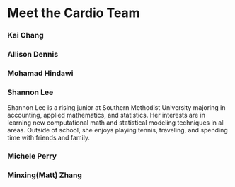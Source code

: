 # Meet the Cardio Team

### Kai Chang

### Allison Dennis

### Mohamad Hindawi

### Shannon Lee
Shannon Lee is a rising junior at Southern Methodist University majoring in accounting, applied mathematics, and statistics. 
Her interests are in learning new computational math and statistical modeling techniques in all areas.
Outside of school, she enjoys playing tennis, traveling, and spending time with friends and family.

### Michele Perry

### Minxing(Matt) Zhang
